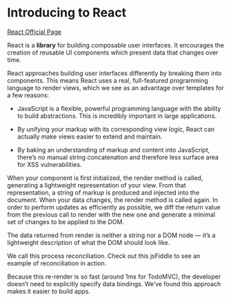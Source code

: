 # Introducing to React
 
[React Official Page](https://reactjs.org)


React is a **library** for building composable user interfaces. It encourages the creation of reusable UI components which present data that changes over time.

React approaches building user interfaces differently by breaking them into components. This means React uses a real, full-featured programming language to render views, which we see as an advantage over templates for a few reasons:

* JavaScript is a flexible, powerful programming language with the ability to build abstractions. This is incredibly important in large applications.

* By unifying your markup with its corresponding view logic, React can actually make views easier to extend and maintain.

* By baking an understanding of markup and content into JavaScript, there’s no manual string concatenation and therefore less surface area for XSS vulnerabilities.

When your component is first initialized, the render method is called, generating a lightweight representation of your view. From that representation, a string of markup is produced and injected into the document. When your data changes, the render method is called again. In order to perform updates as efficiently as possible, we diff the return value from the previous call to render with the new one and generate a minimal set of changes to be applied to the DOM.

The data returned from render is neither a string nor a DOM node — it’s a lightweight description of what the DOM should look like.

We call this process reconciliation. Check out 
this jsFiddle
 to see an example of reconciliation in action.

Because this re-render is so fast (around 1ms for TodoMVC), the developer doesn’t need to explicitly specify data bindings. We’ve found this approach makes it easier to build apps.
